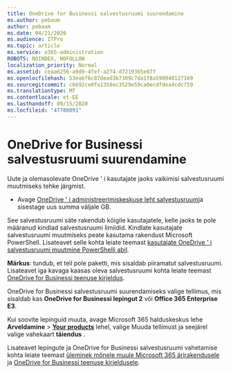 ```yaml
---
title: OneDrive for Businessi salvestusruumi suurendamine
ms.author: pebaum
author: pebaum
ms.date: 04/21/2020
ms.audience: ITPro
ms.topic: article
ms.service: o365-administration
ROBOTS: NOINDEX, NOFOLLOW
localization_priority: Normal
ms.assetid: ceaa6256-a9d9-4fef-a274-d7219365e07f
ms.openlocfilehash: 53eabf6c87dead3b7309c7da1f8a590940127169
ms.sourcegitcommit: c6692ce0fa1358ec3529e59ca0ecdfdea4cdc759
ms.translationtype: MT
ms.contentlocale: et-EE
ms.lasthandoff: 09/15/2020
ms.locfileid: "47780091"
---
```

# <a name="how-to-increase-storage-in-onedrive-for-business"></a>OneDrive for Businessi salvestusruumi suurendamine

Uute ja olemasolevate OneDrive ' i kasutajate jaoks vaikimisi salvestusruumi muutmiseks tehke järgmist.
  
- Avage [OneDrive ' i administreerimiskeskuse leht salvestusruum](https://admin.onedrive.com/?v=StorageSettings)ja sisestage uus summa väljale GB.

See salvestusruumi säte rakendub kõigile kasutajatele, kelle jaoks te pole määranud kindlad salvestusruumi limiidid. Kindlate kasutajate salvestusruumi muutmiseks peate kasutama rakendust Microsoft PowerShell. Lisateavet selle kohta leiate teemast [kasutajate OneDrive ' i salvestusruumi muutmine PowerShelli abil](https://go.microsoft.com/fwlink/?linkid=866402).

**Märkus**: tundub, et teil pole paketti, mis sisaldab piiramatut salvestusruumi. Lisateavet iga kavaga kaasas oleva salvestusruumi kohta leiate teemast [OneDrive for Businessi teenuse kirjeldus](https://go.microsoft.com/fwlink/p/?LinkID=826071).
  
OneDrive for Businessi salvestusruumi suurendamiseks valige tellimus, mis sisaldab kas **OneDrive for Businessi lepingut 2** või **Office 365 Enterprise E3**. 
  
Kui soovite lepinguid muuta, avage Microsoft 365 halduskeskus lehe **Arveldamine** \> **[Your products](https://go.microsoft.com/fwlink/p/?linkid=842054)** lehel, valige Muuda tellimust ja seejärel valige vahekaart **täiendus** .
  
Lisateavet lepingute ja OneDrive for Businessi salvestusruumi vahetamise kohta leiate teemast [üleminek mõnele muule Microsoft 365 ärirakendusele](https://go.microsoft.com/fwlink/?LinkId=2031117) ja [OneDrive for Businessi teenuse kirjeldusele](https://go.microsoft.com/fwlink/p/?LinkId-2031122).